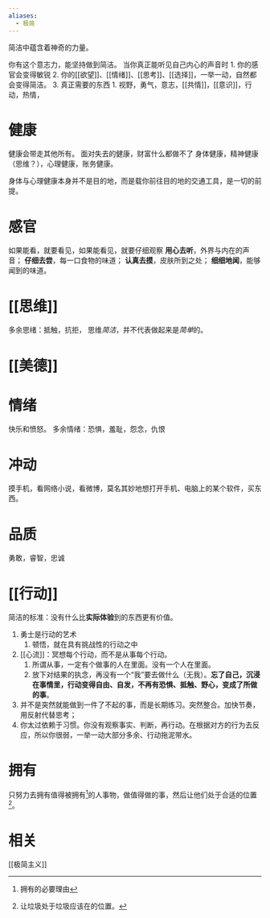 ```yaml
---
aliases:
  - 极简
---
```

简洁中蕴含着神奇的力量。

你有这个意志力，能坚持做到简洁。
当你真正能听见自己内心的声音时
	1. 你的感官会变得敏锐
	2. 你的[[欲望]]、[[情绪]]、[[思考]]、[[选择]]，一举一动，自然都会变得简洁。 
	3. 真正需要的东西
		1. 视野，勇气，意志，[[共情]]，[[意识]]，行动，热情，
# 健康
健康会带走其他所有。
面对失去的健康，财富什么都做不了
身体健康，精神健康（思维？），心理健康，账务健康。

身体与心理健康本身并不是目的地，而是载你前往目的地的交通工具，是一切的前提。

# 感官
如果能看，就要看见，如果能看见，就要仔细观察
**用心去听**，外界与内在的声音；
**仔细去尝**，每一口食物的味道；
**认真去摸**，皮肤所到之处；
**细细地闻**，能够闻到的味道。
# [[思维]] 
多余思绪：抵触，抗拒，
思维*简洁*，并不代表做起来是*简单*的。
# [[美德]] 
# 情绪
快乐和愤怒。
多余情绪：恐惧，羞耻，怨念，仇恨
# 冲动
摸手机，看网络小说，看微博，莫名其妙地想打开手机、电脑上的某个软件，买东西。
# 品质
勇敢，睿智，忠诚
# [[行动]] 
简洁的标准：没有什么比**实际体验**到的东西更有价值。

1. 勇士是行动的艺术
	1. 顿悟，就在具有挑战性的行动之中
2. [[心流]]：冥想每个行动，而不是从事每个行动。
	1. 所谓从事，一定有个做事的人在里面。没有一个人在里面。
	2. 放下对结果的执念，再没有一个“我”要去做什么（无我）。**忘了自己，沉浸在事情里，行动变得自由、自发，不再有恐惧、抵触、野心，变成了所做的事**。
3. 并不是突然就能做到一件了不起的事，而是长期练习。突然整合。加快节奏，用反射代替思考；
4. 你太过依赖于习惯。你没有观察事实、判断，再行动。在根据对方的行为去反应，所以你很弱，一举一动大部分多余、行动拖泥带水。
# 拥有
只努力去拥有值得被拥有[^1]的人事物，做值得做的事，然后让他们处于合适的位置[^2]。
# 相关
[[极简主义]] 


[^1]: 拥有的必要理由
[^2]: 让垃圾处于垃圾应该在的位置。